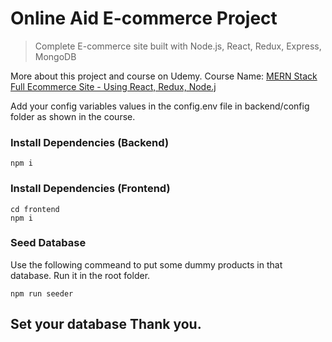 # Online Aid E-commerce Project

> Complete E-commerce site built with Node.js, React, Redux, Express, MongoDB

More about this project and course on Udemy. Course Name: [MERN Stack Full Ecommerce Site - Using React, Redux, Node.j](https://www.youtube.com/onlineaid)


Add your config variables values in the config.env file in backend/config folder as shown in the course.


### Install Dependencies (Backend)

```
npm i
```



### Install Dependencies (Frontend)

```
cd frontend
npm i
```


### Seed Database

Use the following commeand to put some dummy products in that database.
Run it in the root folder.

```
npm run seeder
```

## Set your database Thank you.
